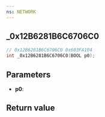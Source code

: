 ```yaml
---
ns: NETWORK
---
```

## _0x12B6281B6C6706C0

```c
// 0x12B6281B6C6706C0 0x603FA104
int _0x12B6281B6C6706C0(BOOL p0);
```


## Parameters
* **p0**: 

## Return value
